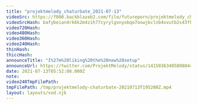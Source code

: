 ```yaml
---
title: "projektmelody_chaturbate_2021-07-13"
videoSrc: https://f000.backblazeb2.com/file/futureporn/projektmelody_chaturbate_2021-07-13.mp4
videoSrcHash: bafybeian4rk6k2m4zih77cyrylgxnyobqo7oowjkclnb4xvutb2s43fkvi
video720Hash: 
video480Hash: 
video360Hash: 
video240Hash: 
thinHash: 
thiccHash: 
announceTitle: "I%27m%20liking%20the%20new%20setup"
announceUrl: https://twitter.com/ProjektMelody/status/1415036340580884482
date: 2021-07-13T05:52:08.000Z
note: 
video240TmpFilePath: 
tmpFilePath: /tmp/projektmelody-chaturbate-20210713T195208Z.mp4
layout: layouts/vod.njk
---
```

